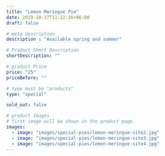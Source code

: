 ```yaml
---
title: "Lemon Meringue Pie"
date: 2019-10-17T11:22:16+06:00
draft: false

# meta description
description : "Available spring and summer"

# Product Short Description
shortDescription: ""

# product Price
price: "25"
priceBefore: ""

# type must be "products"
type: "special"

sold_out: false

# product Images
# first image will be shown in the product page
images:
  - image: "images/special-pies/lemon-meringue-site2.jpg"
  - image: "images/special-pies/lemon-meringue-site3.jpg"
  - image: "images/special-pies/lemon-meringue-site4.jpg"
---
```

